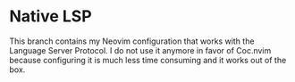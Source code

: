 # Native LSP
This branch contains my Neovim configuration that works with the Language
Server Protocol. I do not use it anymore in favor of Coc.nvim because
configuring it is much less time consuming and it works out of the box.
